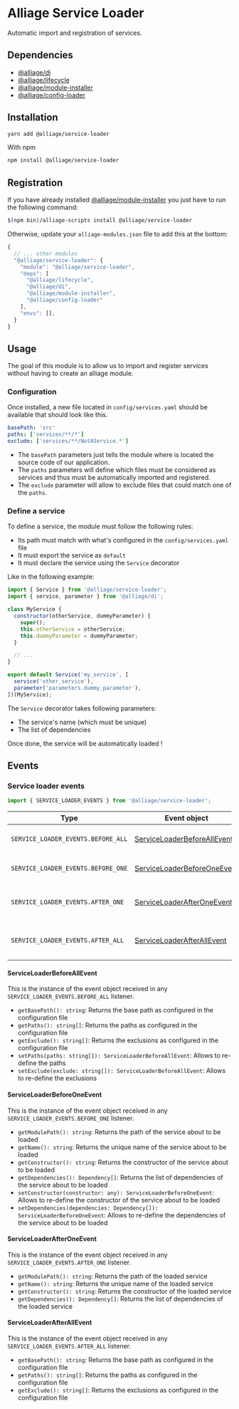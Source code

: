 # Alliage Service Loader

Automatic import and registration of services.

## Dependencies

- [@alliage/di](../dependency-injection)
- [@alliage/lifecycle](../lifecycle)
- [@alliage/module-installer](../module-installer)
- [@alliage/config-loader](../configuration-loader)

## Installation

```bash
yarn add @alliage/service-loader
```

With npm

```bash
npm install @alliage/service-loader
```

## Registration

If you have already installed [@alliage/module-installer](../module-installer) you just have to run the following command:

```bash
$(npm bin)/alliage-scripts install @alliage/service-loader
```

Otherwise, update your `alliage-modules.json` file to add this at the bottom:

```js
{
  // ... other modules
  "@alliage/service-loader": {
    "module": "@alliage/service-loader",
    "deps": [
      "@alliage/lifecycle",
      "@alliage/di",
      "@alliage/module-installer",
      "@alliage/config-loader"
    ],
    "envs": [],
  }
}
```

## Usage

The goal of this module is to allow us to import and register services without having to create an alliage module.

### Configuration

Once installed, a new file located in `config/services.yaml` should be available that should look like this.

```yaml
basePath: 'src'
paths: ['services/**/*']
exclude: ['services/**/NotAService.*']
```

- The `basePath` parameters just tells the module where is located the source code of our application.
- The `paths` parameters will define which files must be considered as services and thus must be automatically imported and registered.
- The `exclude` parameter will allow to exclude files that could match one of the `paths`.

### Define a service

To define a service, the module must follow the following rules:

- Its path must match with what's configured in the `config/services.yaml` file
- It must export the service as `default`
- It must declare the service using the `Service` decorator

Like in the following example:

```js
import { Service } from '@alliage/service-loader';
import { service, parameter } from '@alliage/di';

class MyService {
  constructor(otherService, dummyParameter) {
    super();
    this.otherService = otherService;
    this.dummyParameter = dummyParameter;
  }

  // ...
}

export default Service('my_service', [
  service('other_service'),
  parameter('parameters.dummy_parameter'),
])(MyService);
```

The `Service` decorator takes following parameters:

- The service's name (which must be unique)
- The list of dependencies

Once done, the service will be automatically loaded !

## Events

### Service loader events

```js
import { SERVICE_LOADER_EVENTS } from '@alliage/service-loader';
```

| Type                               | Event object                                                | Description                      |
| ---------------------------------- | ----------------------------------------------------------- | -------------------------------- |
| `SERVICE_LOADER_EVENTS.BEFORE_ALL` | [ServiceLoaderBeforeAllEvent](#serviceloaderbeforeallevent) | Before loading all services      |
| `SERVICE_LOADER_EVENTS.BEFORE_ONE` | [ServiceLoaderBeforeOneEvent](#serviceloaderbeforeoneevent) | Before loading one service       |
| `SERVICE_LOADER_EVENTS.AFTER_ONE`  | [ServiceLoaderAfterOneEvent](#serviceloaderafteroneevent)   | After having loaded on service   |
| `SERVICE_LOADER_EVENTS.AFTER_ALL`  | [ServiceLoaderAfterAllEvent](#serviceloaderafterallevent)   | After having loaded all services |

#### ServiceLoaderBeforeAllEvent

This is the instance of the event object received in any `SERVICE_LOADER_EVENTS.BEFORE_ALL` listener.

- `getBasePath(): string`: Returns the base path as configured in the configuration file
- `getPaths(): string[]`: Returns the paths as configured in the configuration file
- `getExclude(): string[]`: Returns the exclusions as configured in the configuration file
- `setPaths(paths: string[]): ServiceLoaderBeforeAllEvent`: Allows to re-define the paths
- `setExclude(exclude: string[]): ServiceLoaderBeforeAllEvent`: Allows to re-define the exclusions

#### ServiceLoaderBeforeOneEvent

This is the instance of the event object received in any `SERVICE_LOADER_EVENTS.BEFORE_ONE` listener.

- `getModulePath(): string`: Returns the path of the service about to be loaded
- `getName(): string`: Returns the unique name of the service about to be loaded
- `getConstructor(): string`: Returns the constructor of the service about to be loaded
- `getDependencies(): Dependency[]`: Returns the list of dependencies of the service about to be loaded
- `setConstructor(constructor: any): ServiceLoaderBeforeOneEvent`: Allows to re-define the constructor of the service about to be loaded
- `setDependencies(dependencies: Dependency[]): ServiceLoaderBeforeOneEvent`: Allows to re-define the dependencies of the service about to be loaded

#### ServiceLoaderAfterOneEvent

This is the instance of the event object received in any `SERVICE_LOADER_EVENTS.AFTER_ONE` listener.

- `getModulePath(): string`: Returns the path of the loaded service
- `getName(): string`: Returns the unique name of the loaded service
- `getConstructor(): string`: Returns the constructor of the loaded service
- `getDependencies(): Dependency[]`: Returns the list of dependencies of the loaded service

#### ServiceLoaderAfterAllEvent

This is the instance of the event object received in any `SERVICE_LOADER_EVENTS.AFTER_ALL` listener.

- `getBasePath(): string`: Returns the base path as configured in the configuration file
- `getPaths(): string[]`: Returns the paths as configured in the configuration file
- `getExclude(): string[]`: Returns the exclusions as configured in the configuration file
